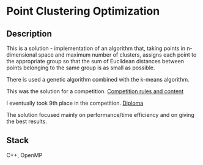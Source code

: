 # Point Clustering Optimization

## Description

This is a solution - implementation of an algorithm that, taking points in n-dimensional space and maximum number of clusters, 
assigns each point to the appropriate group so that the sum of Euclidean distances between points belonging to the same group is as small as possible. 

There is used a genetic algorithm combined with the k-means algorithm.

This was the solution for a competition. 
[Competition rules and content](https://drive.google.com/file/d/1w13D27TLpCL2e8MmPOOat-XLAerckna6/view?usp=drive_link)

I eventually took 9th place in the competition.
[Diploma](https://drive.google.com/uc?export=view&id=1aQpbAurFsdXphAsjgEQxh3k7L6Stj2Sq)

The solution focused mainly on performance/time efficiency and on giving the best results.

## Stack
C++, OpenMP
